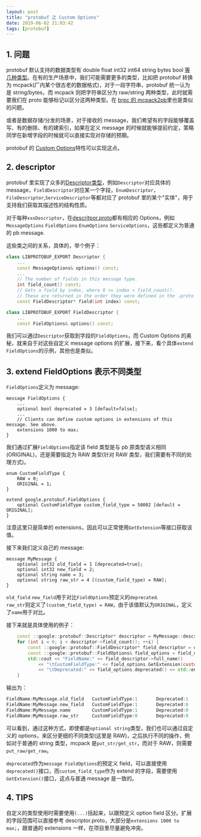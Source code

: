 ```yaml
---
layout: post
title: "protobuf 之 Custom Options"
date: 2019-06-02 21:03:42
tags: [protobuf]
---
```


## 1. 问题

protobuf 默认支持的数据类型有 double float int32 int64 string bytes bool [等几种类型](https://developers.google.com/protocol-buffers/docs/proto#scalar)。在有的生产场景中，我们可能需要更多的类型，比如把 protobuf 转换为 mcpack(厂内某个很古老的数据格式)，对于一段字符串，protobuf 统一认为是 string/bytes，而 mcpack 则把字符串区分为 raw/string 两种类型，此时就需要我们在 proto 能够标记以区分这两种类型。在 [brpc 的 mcpack2pb](https://github.com/apache/incubator-brpc/tree/master/src/mcpack2pb)里也是类似的问题。

或者是数据存储/分发的场景，对于接收的 message，我们希望有的字段能够覆盖写、有的删除、有的建索引，如果在定义 message 的时候就能够提前约定，策略同学在新增字段的时候就可以直接实现对存储的预期。

protobuf 的 [Custom Options](https://developers.google.com/protocol-buffers/docs/proto#customoptions)特性可以实现这点。

## 2. descriptor

protobuf 里实现了众多的[Descriptor类型](https://github.com/protocolbuffers/protobuf/blob/master/src/google/protobuf/descriptor.h)，例如`Descriptor`对应具体的 message，`FieldDescriptor`对应某一个字段，`EnumDescriptor`，`FileDescriptor`,`ServiceDescriptor`等都对应了 protobuf 里的某个"实体"，用于支持我们获取其描述性的结构性质。

对于每种`xxxDescriptor`，在[descritpor.proto](https://github.com/protocolbuffers/protobuf/blob/master/src/google/protobuf/descriptor.proto)都有相应的 Options，例如`MessageOptions` `FieldOptions` `EnumOptions` `ServiceOptions`，这些都定义为普通的 pb message.

这些类之间的关系，具体的，举个例子：

```cpp
class LIBPROTOBUF_EXPORT Descriptor {
    ...
    const MessageOptions& options() const;
    ...
    // The number of fields in this message type.
    int field_count() const;
    // Gets a field by index, where 0 <= index < field_count().
    // These are returned in the order they were defined in the .proto file.
    const FieldDescriptor* field(int index) const;

class LIBPROTOBUF_EXPORT FieldDescriptor {
    ...
    const FieldOptions& options() const;
```
我们可以通过`Descriptor`获取到字段的`FieldOptions`，而 Custom Options 的奥秘，就来自于对这些自定义 message options 的扩展，接下来，看个具体`extend FieldOptions`的示例，其他也是类似。

## 3. extend FieldOptions 表示不同类型

`FieldOptions`定义为 message:

```
message FieldOptions {
    ...
    optional bool deprecated = 3 [default=false];
    ...
    // Clients can define custom options in extensions of this message. See above.
    extensions 1000 to max;
}
```

我们通过扩展`FieldOptions`指定该 field 类型是与 pb 原类型语义相同(ORIGINAL)，还是需要指定为 RAW 类型(针对 RAW 类型，我们需要有不同的处理方式)。

```
enum CustomFieldType {
    RAW = 0;
    ORIGINAL = 1;
}

extend google.protobuf.FieldOptions {
    optional CustomFieldType custom_field_type = 50002 [default = ORIGINAL];
}
```

注意这里只是简单的 extensions，因此可以正常使用`GetExtension`等接口获取该值。

接下来我们定义自己的 message:

```
message MyMessage {
    optional int32 old_field = 1 [deprecated=true];
    optional int32 new_field = 2;
    optional string name = 3;
    optional string raw_str = 4 [(custom_field_type) = RAW];
}
```

`old_field` `new_field`用于对比`FieldOptions`预定义的`deprecated`.  
`raw_str`则定义了`(custom_field_type) = RAW`，由于该值默认为`ORIGINAL`，定义了`name`用于对比。  

接下来就是具体使用的例子：

```cpp
    const ::google::protobuf::Descriptor* descriptor = MyMessage::descriptor();
    for (int i = 0; i < descriptor->field_count(); ++i) {
        const ::google::protobuf::FieldDescriptor* field_descriptor = descriptor->field(i);
        const ::google::protobuf::FieldOptions& field_options = field_descriptor->options();
        std::cout << "FieldName:" << field_descriptor->full_name()
            << "\tCustomFieldType:" << field_options.GetExtension(custom_field_type)
            << "\tDeprecated:" << field_options.deprecated() << std::endl;
    }
```

输出为：

```cpp
FieldName:MyMessage.old_field   CustomFieldType:1       Deprecated:1
FieldName:MyMessage.new_field   CustomFieldType:1       Deprecated:0
FieldName:MyMessage.name        CustomFieldType:1       Deprecated:0
FieldName:MyMessage.raw_str     CustomFieldType:0       Deprecated:0
```

可以看到，通过这种方式，即使都是`optional string`类型，我们也可以通过自定义的 options，来区分更细的不同类型(这里是 RAW)，之后执行不同的操作，例如对于普通的 string 类型，mcpack 是`put_str/get_str`，而对于 RAW，则需要`put_raw/get_raw`。

`deprecated`作为`message FieldOptions`的预定义 field，可以直接使用`deprecated()`接口，而`custom_field_type`作为 extend 的字段，需要使用`GetExtension()`接口，这点与普通 message 是一致的。

## 4. TIPS

自定义的类型使用时需要使用`(...)`括起来，以跟预定义 option field 区分。扩展的字段范围可以直接参考 descriptor.proto，大部分是`extensions 1000 to max;`，跟普通的 extensions 一样，在项目里尽量避免冲突。
